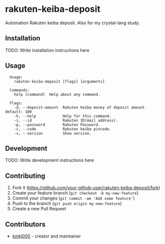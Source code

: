 # rakuten-keiba-deposit

Automation Rakuten keiba deposit.
Also for my crystal-lang study.

## Installation

TODO: Write installation instructions here

## Usage

```
  Usage:
    rakuten-keiba-deposit [flags] [arguments]

  Commands:
    help [command]  Help about any command.

  Flags:
    -d, --deposit-amount  Rakuten keiba money of deposit amount. default: 100
    -h, --help            Help for this command.
    -i, --id              Rakuten ID(mail address).
    -p, --password        Rakuten Password.
    -c, --code            Rakuten keiba pincode.
    -v, --version         Show version.
```

## Development

TODO: Write development instructions here

## Contributing

1. Fork it (<https://github.com/your-github-user/rakuten-keiba-deposit/fork>)
2. Create your feature branch (`git checkout -b my-new-feature`)
3. Commit your changes (`git commit -am 'Add some feature'`)
4. Push to the branch (`git push origin my-new-feature`)
5. Create a new Pull Request

## Contributors

- [kmkj000](https://github.com/your-github-user) - creator and maintainer
